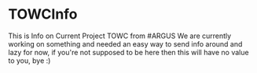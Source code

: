 # TOWCInfo
This is Info on Current Project TOWC from #ARGUS
We are currently working on something and needed an easy way to send info around and lazy for now, if you're not supposed to be here then this will have no value to you, bye :)
